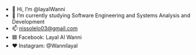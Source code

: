 - 👋 Hi, I’m @layalWanni
- 🌱 I’m currently studying Software Engineering and Systems Analysis and Development
- 📫 nissolelo03@gmail.com
- 🟦 Facebook: Layal Al Wanni
- ❤️ Instagram: @Wannilayal
